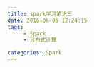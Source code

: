 ```yaml
---
title: spark学习笔记三
date: 2016-06-05 12:24:15
tags:
     - Spark
     - 分布式计算

categories: Spark
---
```

